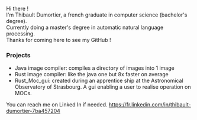 Hi there ! <br/>
I'm Thibault Dumortier, a french graduate in computer science (bachelor's degree). <br/>
Currently doing a master's degree in automatic natural language processing. <br/>
Thanks for coming here to see my GitHub !

### Projects
- Java image compiler: compiles a directory of images into 1 image
- Rust image compiler: like the java one but 8x faster on average
- Rust_Moc_gui: created during an apprentice ship at the Astronomical Observatory of Strasbourg. A gui enabling a user to realise operation on MOCs.

You can reach me on Linked In if needed.
https://fr.linkedin.com/in/thibault-dumortier-7ba457204
